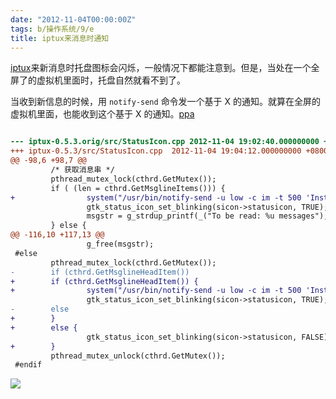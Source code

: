 ```yaml
---
date: "2012-11-04T00:00:00Z"
tags: b/操作系统/9/e
title: iptux来消息时通知
---
```


[iptux][1]来新消息时托盘图标会闪烁，一般情况下都能注意到。但是，当处在一个全屏了的虚拟机里面时，托盘自然就看不到了。

当收到新信息的时候，用 `notify-send` 命令发一个基于 X 的通知。就算在全屏的虚拟机里面，也能收到这个基于 X 的通知。[ppa][2]

```diff

--- iptux-0.5.3.orig/src/StatusIcon.cpp	2012-11-04 19:02:40.000000000 +0800
+++ iptux-0.5.3/src/StatusIcon.cpp	2012-11-04 19:04:12.000000000 +0800
@@ -98,6 +98,7 @@
         /* 获取消息串 */
         pthread_mutex_lock(cthrd.GetMutex());
         if ( (len = cthrd.GetMsglineItems())) {
+                system("/usr/bin/notify-send -u low -c im -t 500 'Instant Message'");
                 gtk_status_icon_set_blinking(sicon->statusicon, TRUE);
                 msgstr = g_strdup_printf(_("To be read: %u messages"), len);
         } else {
@@ -116,10 +117,13 @@
                 g_free(msgstr);
 #else
         pthread_mutex_lock(cthrd.GetMutex());
-        if (cthrd.GetMsglineHeadItem())
+        if (cthrd.GetMsglineHeadItem()) {
+                system("/usr/bin/notify-send -u low -c im -t 500 'Instant Message'");
                 gtk_status_icon_set_blinking(sicon->statusicon, TRUE);
-        else
+        }
+        else {
                 gtk_status_icon_set_blinking(sicon->statusicon, FALSE);
+        }
         pthread_mutex_unlock(cthrd.GetMutex());
 #endif
```

![](https://blog.du1ab.org/2012/haha.jpg)

[1]: http://code.google.com/p/iptux
[2]: http://du1ab.one/debian/iptux/0.5.3-1~ppa1/
